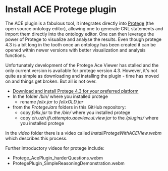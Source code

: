 # Install ACE Protege plugin

The ACE plugin is a fabulous tool, it integrates directly into [Protege](http://protege.stanford.edu) (the open source ontology editor), allowing one to generate CNL statements and import them directly into the ontology editor. One can then leverage the power of Protege to visualize and analyse the results. Even though protege 4.3 is a bit long in the tooth once an ontology has been created it can be opened within newer versions with better visualization and analysis functions. 

Unfortunately development of the Protege Ace Viewer has stalled and the only current version is available for protege version 4.3. However, it's not quite as simple as downloading and installing the plugin - time has moved on and things get broken. But all is not over. 

* [Download and install Protege 4.3 for your preferred platform](http://protege.stanford.edu/download/protege/4.3/installanywhere/Web_Installers/)
* In the folder */bin/* where you installed protege
	* rename *felix.jar* to *felixOLD.jar*
* from the *ProtegeJars* folders in this GitHub repository:
	* copy *felix.jar* to the */bin/* where you installed protege
	* copy *ch.uzh.ifi.attempto.aceview.ui.view.jar* to the */plugins/* where you installed protege
	
In the *video* folder there is a video called *InstallProtegeWithACEView.webm* which describes this process.

Further introductory videos for protege include:

* Protege_AcePlugin_harderQuestions.webm
* ProtegePlugin_SimpleReasoningDemonstration.webm
